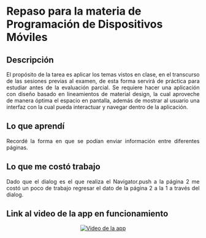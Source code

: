 # Repaso para la materia de Programación de Dispositivos Móviles

## Descripción

<p align="justify">
El propósito de la tarea es aplicar los temas vistos en clase, en el transcurso de las sesiones previas al examen, de esta forma servirá de práctica para estudiar antes de la evaluación parcial.
Se requiere hacer una aplicación con diseño basado en lineamientos de material design, la cual aproveche de manera óptima el espacio en pantalla, además de mostrar al usuario una interfaz con la cual pueda interactuar y navegar dentro de la aplicación.
</p>

## Lo que aprendí

<p align="justify">
Recordé la forma en que se podían enviar información entre diferentes páginas.
</p>

## Lo que me costó trabajo

<p align="justify">
Dado que el dialog es el que realiza el Navigator.push a la página 2 me costó un poco de trabajo regresar el dato de la página 2 a la 1 a través del dialog.
</p>

## Link al video de la app en funcionamiento

<div align="center">
<a href="https://youtube.com/shorts/KlfYPKDSVGU">
<img src="https://img.youtube.com/vi/KlfYPKDSVGU/0.jpg" 
alt="Video de la app"></a>
</div>
